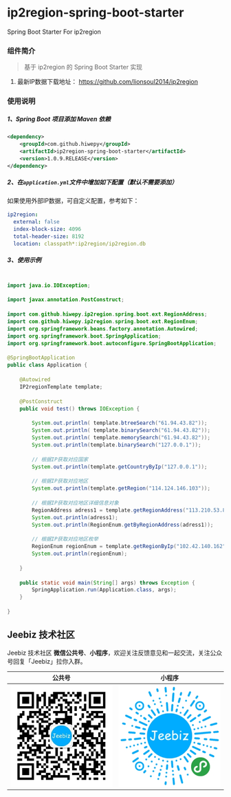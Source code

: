 # ip2region-spring-boot-starter

Spring Boot Starter For ip2region

### 组件简介

 > 基于 ip2region 的 Spring Boot Starter 实现

1. 最新IP数据下载地址： https://github.com/lionsoul2014/ip2region

### 使用说明

##### 1、Spring Boot 项目添加 Maven 依赖

``` xml
<dependency>
	<groupId>com.github.hiwepy</groupId>
	<artifactId>ip2region-spring-boot-starter</artifactId>
	<version>1.0.9.RELEASE</version>
</dependency>
```

##### 2、在`application.yml`文件中增加如下配置（默认不需要添加）

如果使用外部IP数据，可自定义配置，参考如下：

```yaml
ip2region:
  external: false
  index-block-size: 4096
  total-header-size: 8192
  location: classpath*:ip2region/ip2region.db
```


##### 3、使用示例

```java

import java.io.IOException;

import javax.annotation.PostConstruct;

import com.github.hiwepy.ip2region.spring.boot.ext.RegionAddress;
import com.github.hiwepy.ip2region.spring.boot.ext.RegionEnum;
import org.springframework.beans.factory.annotation.Autowired;
import org.springframework.boot.SpringApplication;
import org.springframework.boot.autoconfigure.SpringBootApplication;

@SpringBootApplication
public class Application {

    @Autowired
    IP2regionTemplate template;

    @PostConstruct
    public void test() throws IOException {

        System.out.println( template.btreeSearch("61.94.43.82"));
        System.out.println( template.binarySearch("61.94.43.82"));
        System.out.println( template.memorySearch("61.94.43.82"));
        System.out.println(template.binarySearch("127.0.0.1"));

        // 根据IP获取对应国家
        System.out.println(template.getCountryByIp("127.0.0.1"));

        // 根据IP获取对应地区
        System.out.println(template.getRegion("114.124.146.103"));

        // 根据IP获取对应地区详细信息对象
        RegionAddress adress1 = template.getRegionAddress("113.210.53.80");
        System.out.println(adress1);
        System.out.println(RegionEnum.getByRegionAddress(adress1));

        // 根据IP获取对应地区枚举
        RegionEnum regionEnum = template.getRegionByIp("102.42.140.162");
        System.out.println(regionEnum);

    }

    public static void main(String[] args) throws Exception {
        SpringApplication.run(Application.class, args);
    }

}

```


## Jeebiz 技术社区

Jeebiz 技术社区 **微信公共号**、**小程序**，欢迎关注反馈意见和一起交流，关注公众号回复「Jeebiz」拉你入群。

|公共号|小程序|
|---|---|
| ![](https://raw.githubusercontent.com/hiwepy/static/main/images/qrcode_for_gh_1d965ea2dfd1_344.jpg)| ![](https://raw.githubusercontent.com/hiwepy/static/main/images/gh_09d7d00da63e_344.jpg)|

